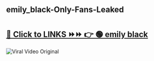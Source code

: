 
 ## emily_black-Only-Fans-Leaked

# <h2><a href="https://clipsfans.com/emily_black&ref=git">🔗 Click to LINKS ⏩⏩ 👉 🟢 emily black </a></h2>

<a href="https://clipsfans.com/emily_black&ref=git" rel="nofollow" data-target="animated-image.originalLink"><img src="https://i.ibb.co.com/xMMVF88/686577567.gif" alt="Viral Video Original" style="max-width: 100%; display: inline-block;" data-target="animated-image.originalImage"></a>
